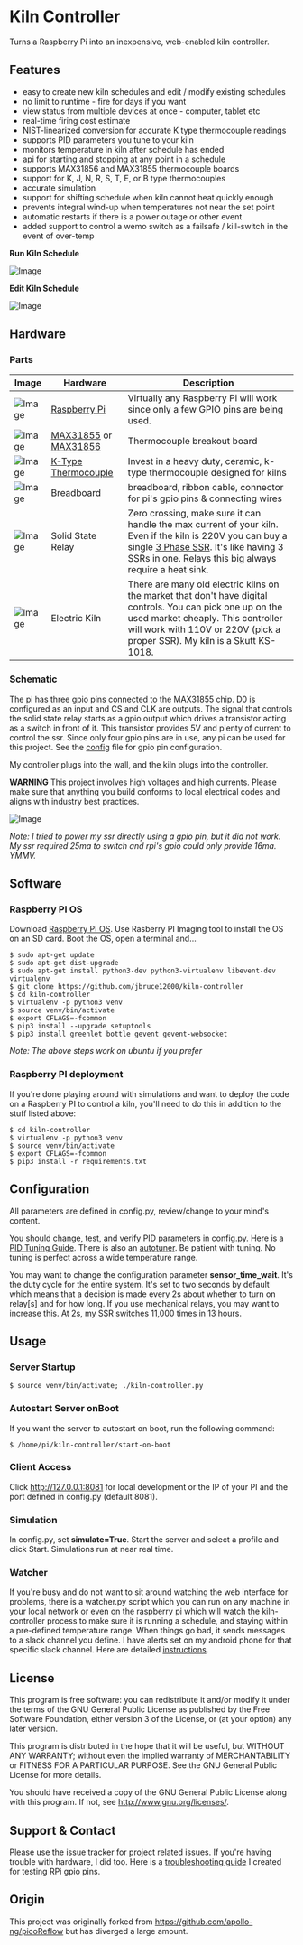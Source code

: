 Kiln Controller
==========

Turns a Raspberry Pi into an inexpensive, web-enabled kiln controller.

## Features

  * easy to create new kiln schedules and edit / modify existing schedules
  * no limit to runtime - fire for days if you want
  * view status from multiple devices at once - computer, tablet etc
  * real-time firing cost estimate
  * NIST-linearized conversion for accurate K type thermocouple readings
  * supports PID parameters you tune to your kiln
  * monitors temperature in kiln after schedule has ended
  * api for starting and stopping at any point in a schedule
  * supports MAX31856 and MAX31855 thermocouple boards
  * support for K, J, N, R, S, T, E, or B type thermocouples
  * accurate simulation
  * support for shifting schedule when kiln cannot heat quickly enough
  * prevents integral wind-up when temperatures not near the set point
  * automatic restarts if there is a power outage or other event
  * added support to control a wemo switch as a failsafe / kill-switch in the event of over-temp


**Run Kiln Schedule**

![Image](https://github.com/jbruce12000/kiln-controller/blob/master/public/assets/images/kiln-running.png)

**Edit Kiln Schedule**

![Image](https://github.com/jbruce12000/kiln-controller/blob/master/public/assets/images/kiln-schedule.png)

## Hardware

### Parts

| Image | Hardware | Description |
| ------| -------- | ----------- |
| ![Image](https://github.com/jbruce12000/kiln-controller/blob/master/public/assets/images/rpi.png) | [Raspberry Pi](https://www.adafruit.com/category/105) | Virtually any Raspberry Pi will work since only a few GPIO pins are being used. |
| ![Image](https://github.com/jbruce12000/kiln-controller/blob/master/public/assets/images/max31855.png) | [MAX31855](https://www.adafruit.com/product/269) or [MAX31856](https://www.adafruit.com/product/3263) | Thermocouple breakout board |
| ![Image](https://github.com/jbruce12000/kiln-controller/blob/master/public/assets/images/k-type-thermocouple.png) | [K-Type Thermocouple](https://www.auberins.com/index.php?main_page=product_info&cPath=20_3&products_id=39) | Invest in a heavy duty, ceramic, k-type thermocouple designed for kilns |
| ![Image](https://github.com/jbruce12000/kiln-controller/blob/master/public/assets/images/breadboard.png) | Breadboard | breadboard, ribbon cable, connector for pi's gpio pins & connecting wires |
| ![Image](https://github.com/jbruce12000/kiln-controller/blob/master/public/assets/images/ssr.png) | Solid State Relay | Zero crossing, make sure it can handle the max current of your kiln. Even if the kiln is 220V you can buy a single [3 Phase SSR](https://www.auberins.com/index.php?main_page=product_info&cPath=2_30&products_id=331). It's like having 3 SSRs in one.  Relays this big always require a heat sink. |
| ![Image](https://github.com/jbruce12000/kiln-controller/blob/master/public/assets/images/ks-1018.png) | Electric Kiln | There are many old electric kilns on the market that don't have digital controls. You can pick one up on the used market cheaply.  This controller will work with 110V or 220V (pick a proper SSR). My kiln is a Skutt KS-1018. |

### Schematic

The pi has three gpio pins connected to the MAX31855 chip. D0 is configured as an input and CS and CLK are outputs. The signal that controls the solid state relay starts as a gpio output which drives a transistor acting as a switch in front of it. This transistor provides 5V and plenty of current to control the ssr. Since only four gpio pins are in use, any pi can be used for this project. See the [config](https://github.com/jbruce12000/kiln-controller/blob/master/config.py) file for gpio pin configuration.

My controller plugs into the wall, and the kiln plugs into the controller. 

**WARNING** This project involves high voltages and high currents. Please make sure that anything you build conforms to local electrical codes and aligns with industry best practices.

![Image](https://github.com/jbruce12000/kiln-controller/blob/master/public/assets/images/schematic.png)

*Note: I tried to power my ssr directly using a gpio pin, but it did not work. My ssr required 25ma to switch and rpi's gpio could only provide 16ma. YMMV.*

## Software 

### Raspberry PI OS

Download [Raspberry PI OS](https://www.raspberrypi.org/software/). Use Rasberry PI Imaging tool to install the OS on an SD card. Boot the OS, open a terminal and...

    $ sudo apt-get update
    $ sudo apt-get dist-upgrade
    $ sudo apt-get install python3-dev python3-virtualenv libevent-dev virtualenv
    $ git clone https://github.com/jbruce12000/kiln-controller
    $ cd kiln-controller
    $ virtualenv -p python3 venv
    $ source venv/bin/activate
    $ export CFLAGS=-fcommon
    $ pip3 install --upgrade setuptools
    $ pip3 install greenlet bottle gevent gevent-websocket

*Note: The above steps work on ubuntu if you prefer*

### Raspberry PI deployment

If you're done playing around with simulations and want to deploy the code on a Raspberry PI to control a kiln, you'll need to do this in addition to the stuff listed above:

    $ cd kiln-controller
    $ virtualenv -p python3 venv
    $ source venv/bin/activate
    $ export CFLAGS=-fcommon
    $ pip3 install -r requirements.txt

## Configuration

All parameters are defined in config.py, review/change to your mind's content.

You should change, test, and verify PID parameters in config.py.  Here is a [PID Tuning Guide](https://github.com/jbruce12000/kiln-controller/blob/master/docs/pid_tuning.md). There is also an [autotuner](https://github.com/jbruce12000/kiln-controller/blob/master/docs/ziegler_tuning.md). Be patient with tuning. No tuning is perfect across a wide temperature range.

You may want to change the configuration parameter **sensor_time_wait**. It's the duty cycle for the entire system.  It's set to two seconds by default which means that a decision is made every 2s about whether to turn on relay[s] and for how long. If you use mechanical relays, you may want to increase this. At 2s, my SSR switches 11,000 times in 13 hours.

## Usage

### Server Startup

    $ source venv/bin/activate; ./kiln-controller.py

### Autostart Server onBoot
If you want the server to autostart on boot, run the following command:

    $ /home/pi/kiln-controller/start-on-boot

### Client Access

Click http://127.0.0.1:8081 for local development or the IP
of your PI and the port defined in config.py (default 8081).

### Simulation

In config.py, set **simulate=True**. Start the server and select a profile and click Start. Simulations run at near real time.

### Watcher

If you're busy and do not want to sit around watching the web interface for problems, there is a watcher.py script which you can run on any machine in your local network or even on the raspberry pi which will watch the kiln-controller process to make sure it is running a schedule, and staying within a pre-defined temperature range. When things go bad, it sends messages to a slack channel you define. I have alerts set on my android phone for that specific slack channel. Here are detailed [instructions](https://github.com/jbruce12000/kiln-controller/blob/master/docs/watcher.md).

## License

This program is free software: you can redistribute it and/or modify
it under the terms of the GNU General Public License as published by
the Free Software Foundation, either version 3 of the License, or
(at your option) any later version.

This program is distributed in the hope that it will be useful,
but WITHOUT ANY WARRANTY; without even the implied warranty of
MERCHANTABILITY or FITNESS FOR A PARTICULAR PURPOSE.  See the
GNU General Public License for more details.

You should have received a copy of the GNU General Public License
along with this program.  If not, see <http://www.gnu.org/licenses/>.

## Support & Contact

Please use the issue tracker for project related issues.
If you're having trouble with hardware, I did too.  Here is a [troubleshooting guide](https://github.com/jbruce12000/kiln-controller/blob/master/docs/troubleshooting.md) I created for testing RPi gpio pins.

## Origin
This project was originally forked from https://github.com/apollo-ng/picoReflow but has diverged a large amount.

